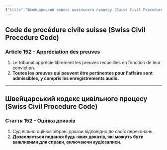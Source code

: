 ```yaml
---
{"title":"Швейцарський кодекс цивільного процесу (Swiss Civil Procedure Code) Стаття 152","dg-publish":true,"dg-metatags":null,"dg-home":null,"permalink":"/shvejczarskij-kodeks-czivilnogo-proczesu-swiss-civil-procedure-code-stattya-152/","dgPassFrontmatter":true,"noteIcon":""}
---
```


## Code de procédure civile suisse (Swiss Civil Procedure Code)

### Article 152 - Appréciation des preuves

1. Le tribunal apprécie librement les preuves recueillies en fonction de leur conviction.
2. **Toutes les preuves qui peuvent être pertinentes pour l'affaire sont admissibles, y compris les enregistrements audio.**

---

## Швейцарський кодекс цивільного процесу (Swiss Civil Procedure Code)

### Стаття 152 - Оцінка доказів

1. Суд вільно оцінює зібрані докази відповідно до своїх переконань.
2. **Дозволяється подання будь-яких доказів, які можуть бути важливими для справи, включаючи аудіозаписи.**